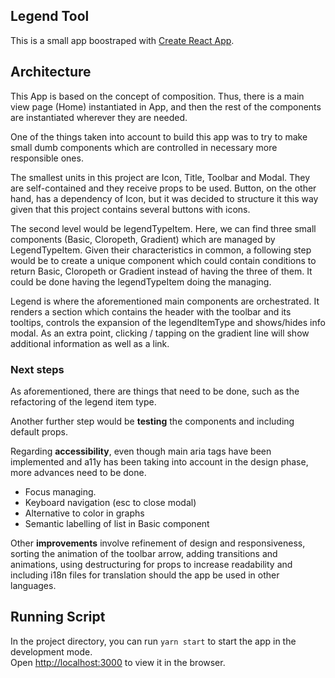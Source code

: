 ## Legend Tool
This is a small app boostraped with [Create React App](https://github.com/facebook/create-react-app). 

## Architecture
This App is based on the concept of composition. Thus, there is a main view page (Home) instantiated in App, and then the rest of the components are instantiated wherever they are needed. 

One of the things taken into account to build this app was to try to make small dumb components which are controlled in necessary more responsible ones. 

The smallest units in this project are Icon, Title, Toolbar and Modal. They are self-contained and they receive props to be used. Button, on the other hand, has a dependency of Icon, but it was decided to structure it this way given that this project contains several buttons with icons. 

The second level would be legendTypeItem. Here, we can find three small components (Basic, Cloropeth, Gradient) which are managed by LegendTypeItem. Given their characteristics in common, a following step would be to create a unique component which could contain conditions to return Basic, Cloropeth or Gradient instead of having the three of them. It could be done having the legendTypeItem doing the managing.

Legend is where the aforementioned main components are orchestrated. It renders a section which contains the header with the toolbar and its tooltips, controls the expansion of the legendItemType and shows/hides info modal. As an extra point, clicking / tapping on the gradient line will show additional information as well as a link. 


### Next steps
As aforementioned, there are things that need to be done, such as the refactoring of the legend item type. 

Another further step would be **testing** the components and including default props.

Regarding **accessibility**, even though main aria tags have been implemented and a11y has been taking into account in the design phase, more advances need to be done. 
 - Focus managing.
 - Keyboard navigation (esc to close modal)
 - Alternative to color in graphs
 - Semantic labelling of list in Basic component

 Other **improvements** involve refinement of design and responsiveness, sorting the animation of the toolbar arrow, adding transitions and animations, using destructuring for props to increase readability and including i18n files for translation should the app be used in other languages.


## Running Script

In the project directory, you can run `yarn start` to start the app in the development mode.<br />
Open [http://localhost:3000](http://localhost:3000) to view it in the browser.